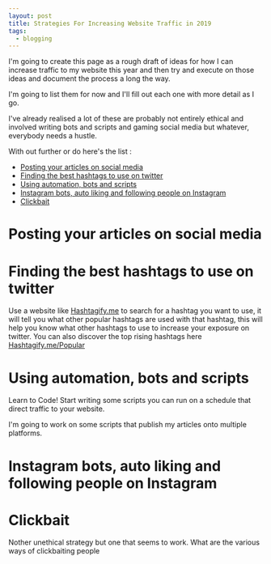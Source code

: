 ```yaml
---
layout: post
title: Strategies For Increasing Website Traffic in 2019
tags:
  - blogging
---
```


I'm going to create this page as a rough draft of ideas for how I can increase traffic to my
website this year and then try and execute on those ideas and document the process a long the way.

I'm going to list them for now and I'll fill out each one with more detail as I go.

I've already realised a lot of these are probably not entirely ethical and involved writing bots and scripts and gaming social media but whatever, everybody needs a hustle.

With out further or do here's the list :

<!-- TOC depthFrom:1 depthTo:6 withLinks:1 updateOnSave:1 orderedList:0 -->

- [Posting your articles on social media](#posting-your-articles-on-social-media)
- [Finding the best hashtags to use on twitter](#finding-the-best-hashtags-to-use-on-twitter)
- [Using automation, bots and scripts](#using-automation-bots-and-scripts)
- [Instagram bots, auto liking and following people on Instagram](#instagram-bots-auto-liking-and-following-people-on-instagram)
- [Clickbait](#clickbait)

<!-- /TOC -->

# Posting your articles on social media

# Finding the best hashtags to use on twitter

Use a website like [Hashtagify.me](https://hashtagify.me/) to search for a hashtag you want to use, it will tell you what other popular hashtags are used with that hashtag, this will
help you know what other hashtags to use to increase your exposure on twitter.
You can also discover the top rising hashtags here [Hashtagify.me/Popular](https://hashtagify.me/popular/en)


# Using automation, bots and scripts

Learn to Code! Start writing some scripts you can run on a schedule that direct traffic to your website.

I'm going to work on some scripts that publish my articles onto multiple platforms.

# Instagram bots, auto liking and following people on Instagram

# Clickbait

Nother unethical strategy but one that seems to work.
What are the various ways of clickbaiting people
